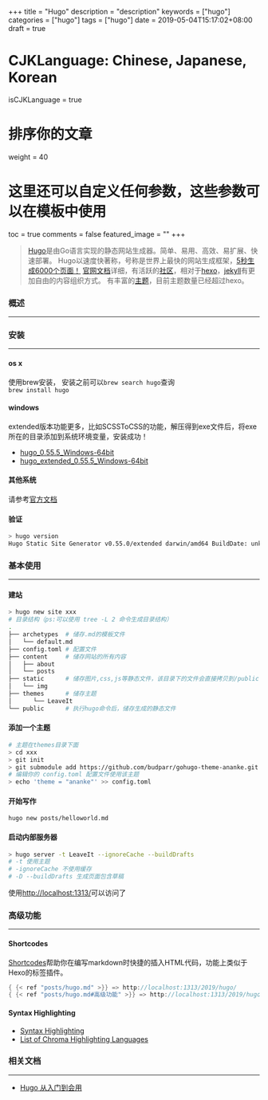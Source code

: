 +++
title = "Hugo"
description = "description"
keywords = ["hugo"]
categories = ["hugo"]
tags = ["hugo"]
date = 2019-05-04T15:17:02+08:00
draft = true
# CJKLanguage: Chinese, Japanese, Korean
isCJKLanguage = true
# 排序你的文章
weight = 40

# 这里还可以自定义任何参数，这些参数可以在模板中使用
toc = true
comments = false
featured_image = ""
+++

> [Hugo](https://gohugo.io/)是由Go语言实现的静态网站生成器。简单、易用、高效、易扩展、快速部署。
> Hugo以速度快著称，号称是世界上最快的网站生成框架，[5秒生成6000个页面！](https://twitter.com/dzello/status/895835610476199939)
> [官网文档](https://gohugo.io/documentation/)详细，有活跃的[社区](https://discourse.gohugo.io/)，相对于[hexo](https://hexo.io/zh-cn/)，[jekyll](https://jekyllrb.com/)有更加自由的内容组织方式。
> 有丰富的[主题](https://themes.gohugo.io/)，目前主题数量已经超过hexo。
<!--more-->

### 概述
---

### 安装
---
#### os x
使用brew安装， 安装之前可以`brew search hugo`查询  
`brew install hugo`

#### windows
extended版本功能更多，比如SCSSToCSS的功能，解压得到exe文件后，将exe所在的目录添加到系统环境变量，安装成功！

- [hugo_0.55.5_Windows-64bit](https://github.com/gohugoio/hugo/releases/download/v0.55.5/hugo_0.55.5_Windows-64bit.zip)
- [hugo_extended_0.55.5_Windows-64bit](https://github.com/gohugoio/hugo/releases/download/v0.55.5/hugo_extended_0.55.5_Windows-64bit.zip)


#### 其他系统
请参考[官方文档](https://gohugo.io/getting-started/installing/)

#### 验证
```bash
> hugo version
Hugo Static Site Generator v0.55.0/extended darwin/amd64 BuildDate: unknown
```

### 基本使用
---
#### 建站
```bash
> hugo new site xxx
# 目录结构（ps:可以使用 tree -L 2 命令生成目录结构）
.
├── archetypes  # 储存.md的模板文件
│   └── default.md
├── config.toml # 配置文件
├── content     # 储存网站的所有内容
│   ├── about
│   └── posts
├── static      # 储存图片,css,js等静态文件，该目录下的文件会直接拷贝到/public，该文件夹的优先级高于主题下的/static文件夹
│   └── img
├── themes      # 储存主题
│      └── LeaveIt 
└── public      # 执行hugo命令后，储存生成的静态文件
```

#### 添加一个主题
```bash
# 主题在themes目录下面
> cd xxx
> git init
> git submodule add https://github.com/budparr/gohugo-theme-ananke.git themes/ananke;
# 编辑你的 config.toml 配置文件使用该主题
> echo 'theme = "ananke"' >> config.toml
```
#### 开始写作
`hugo new posts/helloworld.md`
#### 启动内部服务器
```bash
> hugo server -t LeaveIt --ignoreCache --buildDrafts
# -t 使用主题
# -ignoreCache 不使用缓存
# -D --buildDrafts 生成页面包含草稿
```
使用[http://localhost:1313/](http://localhost:1313/)可以访问了

### 高级功能
---
#### Shortcodes
[Shortcodes](https://gohugo.io/content-management/shortcodes/)帮助你在编写markdown时快捷的插入HTML代码，功能上类似于Hexo的标签插件。
```Go HTML Template
{ {< ref "posts/hugo.md" >}} => http://localhost:1313/2019/hugo/
{ {< ref "posts/hugo.md#高级功能" >}} => http://localhost:1313/2019/hugo/#高级功能
```
#### Syntax Highlighting
- [Syntax Highlighting](https://gohugo.io/content-management/syntax-highlighting/)
- [List of Chroma Highlighting Languages](https://gohugo.io/content-management/syntax-highlighting/#list-of-chroma-highlighting-languages)

### 相关文档
---
- [Hugo 从入门到会用](https://blog.olowolo.com/post/hugo-quick-start/)

